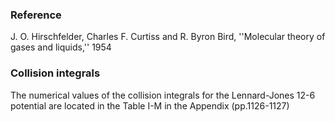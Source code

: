 ### Reference
J. O. Hirschfelder, Charles F. Curtiss and R. Byron Bird, ''Molecular theory of gases and liquids,'' 1954

### Collision integrals
The numerical values of the collision integrals for the Lennard-Jones 12-6 potential are located in the Table I-M in the Appendix (pp.1126-1127) 
